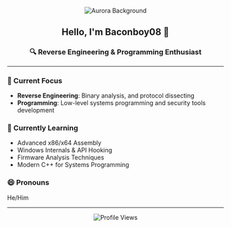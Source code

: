 <div align="center">
  
![Aurora Background](https://github.com/TheBaconboy08/TheBaconboy08/Background.jpg)

</div>

<div align="center">
  
## Hello, I'm Baconboy08 👋

</div>

<div align="center">
  
### 🔍 Reverse Engineering & Programming Enthusiast

</div>

---

### 🔭 Current Focus
- **Reverse Engineering**: Binary analysis, and protocol dissecting
- **Programming**: Low-level systems programming and security tools development

### 🌱 Currently Learning
- Advanced x86/x64 Assembly
- Windows Internals & API Hooking
- Firmware Analysis Techniques
- Modern C++ for Systems Programming

### 😄 Pronouns
He/Him


---

<div align="center">
  
![Profile Views](https://komarev.com/ghpvc/?username=TheBaconboy08&style=flat-square)
  
</div>
